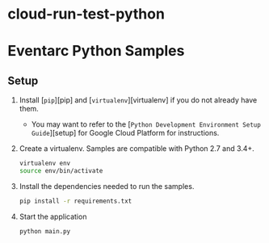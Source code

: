 # cloud-run-test-python

# Eventarc Python Samples


## Setup

1. Install [`pip`][pip] and [`virtualenv`][virtualenv] if you do not already have them.

    - You may want to refer to the [`Python Development Environment Setup Guide`][setup] for Google Cloud Platform for instructions.   

1. Create a virtualenv. Samples are compatible with Python 2.7 and 3.4+.

    ```sh
    virtualenv env
    source env/bin/activate
    ```

1. Install the dependencies needed to run the samples.

    ```sh
    pip install -r requirements.txt
    ```

1. Start the application

    ```sh
    python main.py
    ```